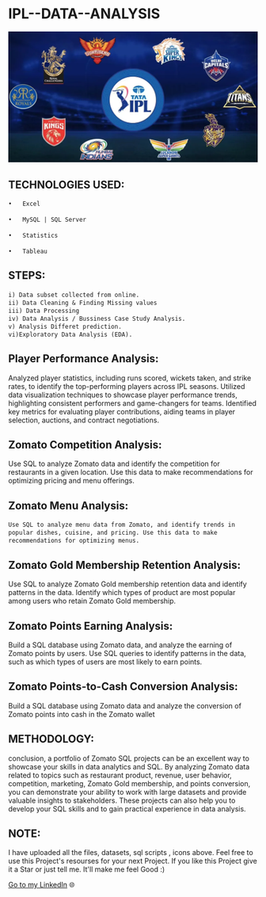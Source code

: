 # IPL--DATA--ANALYSIS 

![IPL](https://github.com/NiteshGautam20/IPL-DATA-ANALYSIS/blob/main/Tata-IPL-2022-how-to-book-tickets.webp)
 

 ## TECHNOLOGIES USED:

    •	Excel

    •	MySQL | SQL Server

    •	Statistics
    
    •   Tableau    
    
   ## STEPS:

    i) Data subset collected from online.
    ii) Data Cleaning & Finding Missing values
    iii) Data Processing 
    iv) Data Analysis / Bussiness Case Study Analysis.
    v) Analysis Differet prediction.
    vi)Exploratory Data Analysis (EDA).
    
    
  ##  Player Performance Analysis:

Analyzed player statistics, including runs scored, wickets taken, and strike rates, to identify the top-performing players across IPL seasons.
Utilized data visualization techniques to showcase player performance trends, highlighting consistent performers and game-changers for teams.
Identified key metrics for evaluating player contributions, aiding teams in player selection, auctions, and contract negotiations.
     
  ## Zomato Competition Analysis:
  
  Use SQL to analyze Zomato data and identify the competition for restaurants in a given location. Use this data to make recommendations for optimizing pricing and       menu offerings.
  
  
  ##  Zomato Menu Analysis:
  
    Use SQL to analyze menu data from Zomato, and identify trends in popular dishes, cuisine, and pricing. Use this data to make recommendations for optimizing menus.
    
    
 ##  Zomato Gold Membership Retention Analysis:
 
Use SQL to analyze Zomato Gold membership retention data and identify patterns in the data. Identify which types of  product are most popular among users who retain Zomato Gold membership.

 ##  Zomato Points Earning Analysis:
 
Build a SQL database using Zomato data, and analyze the earning of Zomato points by users. Use SQL queries to identify patterns in the data, such as which types of users are most likely to earn points.

## Zomato Points-to-Cash Conversion Analysis:
Build a SQL database using Zomato data and analyze the conversion of Zomato points into cash in the Zomato wallet

## METHODOLOGY:

conclusion, a portfolio of Zomato SQL projects can be an excellent way to showcase your skills in data analytics and SQL. By analyzing Zomato data related to topics such as restaurant product, revenue, user behavior, competition, marketing, Zomato Gold membership, and points conversion, you can demonstrate your ability to work with large datasets and provide valuable insights to stakeholders. These projects can also help you to develop your SQL skills and to gain practical experience in data analysis.


 ## NOTE:

I have uploaded all the files, datasets, sql scripts , icons above. Feel free to use this Project's resourses for your next Project. If you like this Project give it a Star or just tell me. It'll make me feel Good :)

[Go to my LinkedIn](https://www.linkedin.com/in/nitesh-gautam-2a7a87209/) 🌐
    
